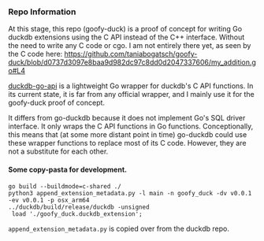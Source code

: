 ### Repo Information

At this stage, this repo (goofy-duck) is a proof of concept for writing Go duckdb extensions using the C API instead of the C++ interface. Without the need to write any C code or cgo. I am not entirely there yet, as seen by the C code here: https://github.com/taniabogatsch/goofy-duck/blob/d0737d3097e8baa9d982dc97c8dd0d2047337606/my_addition.go#L4

[duckdb-go-api](https://github.com/taniabogatsch/duckdb-go-api) is a lightweight Go wrapper for duckdb's C API functions. In its current state, it is far from any official wrapper, and I mainly use it for the goofy-duck proof of concept.

It differs from go-duckdb because it does not implement Go's SQL driver interface. It only wraps the C API functions in Go functions. Conceptionally, this means that (at some more distant point in time) go-duckdb could use these wrapper functions to replace most of its C code. However, they are not a substitute for each other.

#### Some copy-pasta for development.
```
go build --buildmode=c-shared ./
python3 append_extension_metadata.py -l main -n goofy_duck -dv v0.0.1 -ev v0.0.1 -p osx_arm64
../duckdb/build/release/duckdb -unsigned 
 load './goofy_duck.duckdb_extension';
```

`append_extension_metadata.py` is copied over from the duckdb repo.
